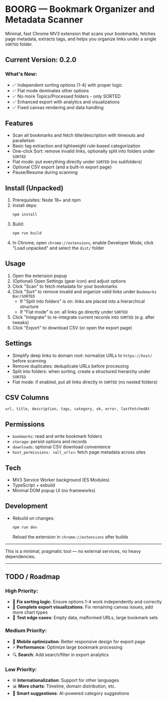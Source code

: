 # BOORG — Bookmark Organizer and Metadata Scanner

Minimal, fast Chrome MV3 extension that scans your bookmarks, fetches page metadata, extracts tags, and helps you organize links under a single `SORTED` folder.

## Current Version: 0.2.0

### What's New:
- ✅ Independent sorting options (1-4) with proper logic
- ✅ Flat mode dominates other options
- ✅ No more Topics/Processed folders - only SORTED
- ✅ Enhanced export with analytics and visualizations
- ✅ Fixed canvas rendering and data handling

## Features

- Scan all bookmarks and fetch title/description with timeouts and parallelism
- Basic tag extraction and lightweight rule-based categorization
- One-click Sort: remove invalid links, optionally split into folders under `SORTED`
- Flat mode: put everything directly under `SORTED` (no subfolders)
- Optional CSV export (and a built-in export page)
- Pause/Resume during scanning

## Install (Unpacked)

1. Prerequisites: Node 18+ and npm
2. Install deps:
   ```bash
   npm install
   ```
3. Build:
   ```bash
   npm run build
   ```
4. In Chrome, open `chrome://extensions`, enable Developer Mode, click "Load unpacked" and select the `dist/` folder

## Usage

1. Open the extension popup
2. (Optional) Open Settings (gear icon) and adjust options
3. Click "Scan" to fetch metadata for your bookmarks
4. Click "Sort" to remove invalid and organize valid links under `Bookmarks Bar/SORTED`
   - If "Split into folders" is on: links are placed into a hierarchical structure
   - If "Flat mode" is on: all links go directly under `SORTED`
5. Click "Integrate" to re-integrate current records into `SORTED` (e.g. after tweaks)
6. Click "Export" to download CSV (or open the export page)

## Settings

- Simplify deep links to domain root: normalize URLs to `https://host/` before scanning
- Remove duplicates: deduplicate URLs before processing
- Split into folders: when sorting, create a structured hierarchy under `SORTED`
- Flat mode: if enabled, put all links directly in `SORTED` (no nested folders)

## CSV Columns

`url, title, description, tags, category, ok, error, lastFetchedAt`

## Permissions

- `bookmarks`: read and write bookmark folders
- `storage`: persist options and records
- `downloads`: optional CSV download convenience
- `host_permissions: <all_urls>`: fetch page metadata across sites

## Tech

- MV3 Service Worker background (ES Modules)
- TypeScript + esbuild
- Minimal DOM popup UI (no frameworks)

## Development

- Rebuild on changes:
  ```bash
  npm run dev
  ```
  Reload the extension in `chrome://extensions` after builds

---

This is a minimal, pragmatic tool — no external services, no heavy dependencies.

---

## TODO / Roadmap

### High Priority:
- 🔧 **Fix sorting logic**: Ensure options 1-4 work independently and correctly
- 🎨 **Complete export visualizations**: Fix remaining canvas issues, add more chart types
- 🧪 **Test edge cases**: Empty data, malformed URLs, large bookmark sets

### Medium Priority:
- 📱 **Mobile optimization**: Better responsive design for export page
- ⚡ **Performance**: Optimize large bookmark processing
- 🔍 **Search**: Add search/filter in export analytics

### Low Priority:
- 🌐 **Internationalization**: Support for other languages
- 📊 **More charts**: Timeline, domain distribution, etc.
- 🎯 **Smart suggestions**: AI-powered category suggestions


